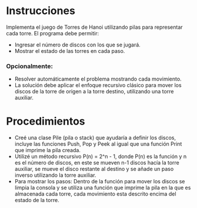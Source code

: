 # Instrucciones
Implementa el juego de Torres de Hanoi utilizando pilas para representar cada torre.
El programa debe permitir:
- Ingresar el número de discos con los que se jugará.
- Mostrar el estado de las torres en cada paso.
### Opcionalmente:
- Resolver automáticamente el problema mostrando cada movimiento.
- La solución debe aplicar el enfoque recursivo clásico para mover los discos de la torre de origen a la torre destino, utilizando una torre auxiliar.
# Procedimientos
- Creé una clase Pile (pila o stack) que ayudaría a definir los discos, incluye las funciones Push, Pop y Peek al igual que una función Print que imprime la pila creada.
- Utilizé un método recursivo P(n) = 2^n - 1, donde P(n) es la función y n es el número de discos, en este se mueven n-1 discos hacía la torre auxiliar, se mueve el disco restante al destino  y se añade un paso inverso utilizando la torre auxiliar.
- Para mostrar los pasos: Dentro de la función para mover los discos se limpia la consola y se utiliza una función que imprime la pila en la que es almacenada cada torre, cada movimiento esta descrito encima del estado de la torre.
    
    

